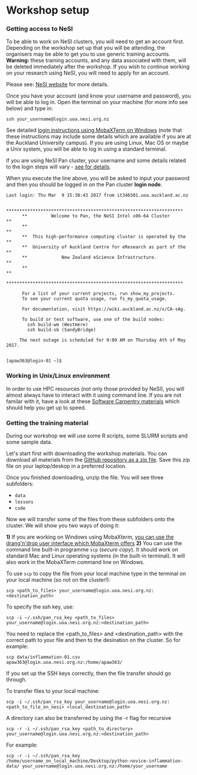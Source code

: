 # Workshop setup

### Getting access to NeSI

To be able to work on NeSI clusters, you will need to get an account first. Depending on the workshop set up that you will be attending, the organisers may be able to get you to use generic training accounts. **Warning:** these training accounts, and any data associated with them, will be deleted immediately after the workshop. If you wish to continue working on your research using NeSI, you will need to apply for an account.

Please see: [NeSI website](https://www.nesi.org.nz/apply) for more details.

Once you have your account (and know your username and password), you will be able to log in. Open the terminal on your machine (for more info see below) and type in:

```
ssh your_username@login.uoa.nesi.org.nz
```

See detailed [login instructions using MobaXTerm on Windows](https://wiki.auckland.ac.nz/display/CER/FromZeroToHero) (note that these instructions may include some details which are available if you are at the Auckland University campus). If you are using Linux, Mac OS or maybe a Unix system, you will be able to log in using a standard terminal.

If you are using NeSI Pan cluster, your username and some details related to the login steps will vary - [see for details](https://wiki.auckland.ac.nz/display/CER/Access+and+data+transfer).

When you execute the line above, you will be asked to input your password and then you should be logged in on the Pan cluster **login node**.

```
Last login: Thu Mar  9 15:38:43 2017 from it346501.uoa.auckland.ac.nz
     
      *******************************************************************
      **         Welcome to Pan, the NeSI Intel x86-64 Cluster         **
      **                                                               **
      **  This high-performance computing cluster is operated by the   **
      **  University of Auckland Centre for eResearch as part of the   **
      **             New Zealand eScience Infrastructure.              **
      **                                                               **
      *******************************************************************
       
      For a list of your current projects, run show_my_projects.
      To see your current quota usage, run fs_my_quota_usage.
      
      For documentation, visit https://wiki.auckland.ac.nz/x/CA-sAg.
      
      To build or test software, use one of the build nodes:
		ssh build-wm (Westmere)
		ssh build-sb (SandyBridge)
      
     The next outage is scheduled for 9:00 AM on Thursday 4th of May 2017.

      
[apaw363@login-01 ~]$ 
```

### Working in Unix/Linux environment

In order to use HPC resources (not only those provided by NeSI), you will almost always have to interact with it using command line. If you are not familar with it, have a look at these [Software Carpentry materials](http://swcarpentry.github.io/shell-novice/) which should help you get up to speed.

### Getting the training material

During our workshop we will use some R scripts, some SLURM scripts and some sample data.

Let's start first with downloading the workshop materials. You can download all materials from the [GitHub repository as a zip file](https://github.com/murraycadzow/hpc_training/archive/master.zip). Save this zip file on your laptop/deskop in a preferred location.

Once you finished downloading, unzip the file. You will see three subfolders:
* `data`
* `lessons`
* `code`


Now we will transfer some of the files from these subfolders onto the cluster. We will show you two ways of doing it:

**1)** If you are working on Windows using MobaXterm, [you can use the drang'n'drop user interface which MobaXterm offers](https://wiki.auckland.ac.nz/display/CER/FromZeroToHero)
**2)** You can use the command line built-in programme `scp` (*secure copy*). It should work on standard Mac and Linux operating systems (in the built-in terminal). It will also work in the MobaXTerm command line on Windows.

To use `scp` to copy the file from your local machine type in the terminal on your local machine (so not on the cluster!):

```
scp <path_to_files> your_username@login.uoa.nesi.org.nz:<destination_path>

``` 

To specify the ssh key, use:

```
scp -i ~/.ssh/pan_rsa_key <path_to_files> your_username@login.uoa.nesi.org.nz:<destination_path>
```

You need to replace the <path_to_files> and <destination_path> with the correct path to your file and then to the desination on the cluster. So for example:

```
scp data/inflammation-01.csv  apaw363@login.uoa.nesi.org.nz:/home/apaw363/
```

If you set up the SSH keys correctly, then the file transfer should go through.  


To transfer files to your local machine:

```
scp -i ~/.ssh/pan_rsa_key your_username@login.uoa.nesi.org.nz:<path_to_file_on_nesi> <local_destination_path>
```

A directory can also be transferred by using the -r flag for recursive

```
scp -r -i ~/.ssh/pan_rsa_key <path_to_directory> your_username@login.uoa.nesi.org.nz:<destination_path>
```

For example:

```
scp -r -i ~/.ssh/pan_rsa_key /home/username_on_local_machine/Desktop/python-novice-inflammation-data/ your_username@login.uoa.nesi.org.nz:/home/your_username

```


